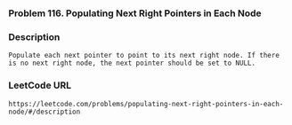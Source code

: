 ### Problem 116. Populating Next Right Pointers in Each Node

### Description
	Populate each next pointer to point to its next right node. If there is no next right node, the next pointer should be set to NULL.

### LeetCode URL
	https://leetcode.com/problems/populating-next-right-pointers-in-each-node/#/description